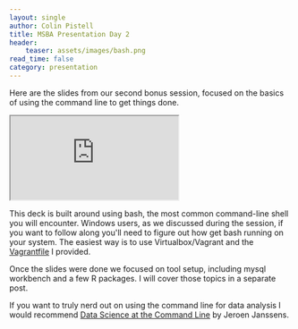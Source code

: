 ```yaml
---
layout: single
author: Colin Pistell
title: MSBA Presentation Day 2
header:
    teaser: assets/images/bash.png
read_time: false
category: presentation
---
```


Here are the slides from our second bonus session, focused on the basics of using the command line to get things done.

<div class="responsive-video-container">
<iframe src="http://www.colinpistell.com/msbaPresentations/presentations/day2/"></iframe>
</div>

This deck is built around using bash, the most common command-line shell you will encounter. Windows users, as we discussed during the session, if you want to follow along you'll need to figure out how get bash running on your system. The easiest way is to use Virtualbox/Vagrant and the [Vagrantfile](https://github.com/JCPistell/msba_vagrantfile) I provided.

Once the slides were done we focused on tool setup, including mysql workbench and a few R packages. I will cover those topics in a separate post.

If you want to truly nerd out on using the command line for data analysis I would recommend [Data Science at the Command Line](http://datascienceatthecommandline.com/) by Jeroen Janssens.